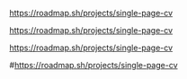 https://roadmap.sh/projects/single-page-cv

https://roadmap.sh/projects/single-page-cv

https://roadmap.sh/projects/single-page-cv

#https://roadmap.sh/projects/single-page-cv
